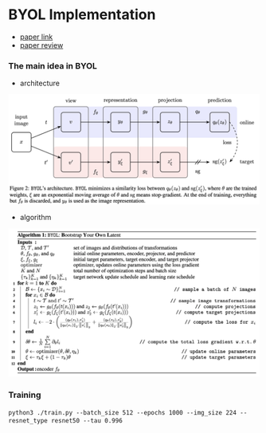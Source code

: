 # BYOL Implementation  

- [paper link](https://arxiv.org/abs/2006.07733)
- [paper review](https://github.com/Sangh0/Self-Supervised-Learning/blob/main/BYOL/byol_paper_review.ipynb)  

### The main idea in BYOL  
- architecture  
<img src = "https://github.com/Sangh0/Self-Supervised-Learning/blob/main/BYOL/figures/figure2.png?raw=true" width=700>

- algorithm  
<img src = "https://github.com/Sangh0/Self-Supervised-Learning/blob/main/BYOL/figures/algorithm.png?raw=true" width=600>  

### Training
```
python3 ./train.py --batch_size 512 --epochs 1000 --img_size 224 --resnet_type resnet50 --tau 0.996
```